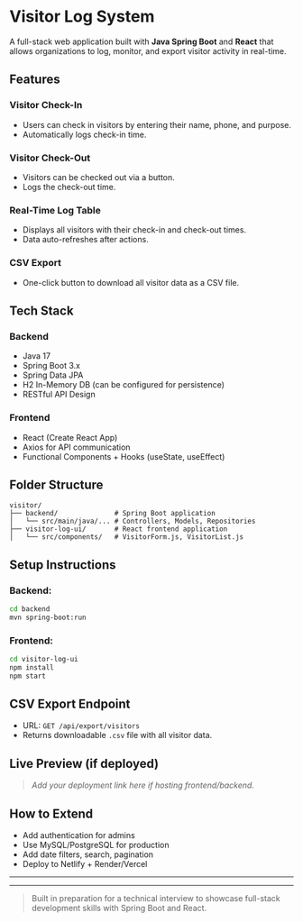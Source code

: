 # Visitor Log System

A full-stack web application built with **Java Spring Boot** and **React** that allows organizations to log, monitor, and export visitor activity in real-time.

## Features

### Visitor Check-In

* Users can check in visitors by entering their name, phone, and purpose.
* Automatically logs check-in time.

### Visitor Check-Out

* Visitors can be checked out via a button.
* Logs the check-out time.

### Real-Time Log Table

* Displays all visitors with their check-in and check-out times.
* Data auto-refreshes after actions.

### CSV Export

* One-click button to download all visitor data as a CSV file.

## Tech Stack

### Backend

* Java 17
* Spring Boot 3.x
* Spring Data JPA
* H2 In-Memory DB (can be configured for persistence)
* RESTful API Design

### Frontend

* React (Create React App)
* Axios for API communication
* Functional Components + Hooks (useState, useEffect)

## Folder Structure

```
visitor/
├── backend/              # Spring Boot application
│   └── src/main/java/... # Controllers, Models, Repositories
├── visitor-log-ui/       # React frontend application
│   └── src/components/   # VisitorForm.js, VisitorList.js
```

## Setup Instructions

### Backend:

```bash
cd backend
mvn spring-boot:run
```

### Frontend:

```bash
cd visitor-log-ui
npm install
npm start
```

## CSV Export Endpoint

* URL: `GET /api/export/visitors`
* Returns downloadable `.csv` file with all visitor data.

## Live Preview (if deployed)

> *Add your deployment link here if hosting frontend/backend.*

## How to Extend

* Add authentication for admins
* Use MySQL/PostgreSQL for production
* Add date filters, search, pagination
* Deploy to Netlify + Render/Vercel

---
---

> Built in preparation for a technical interview to showcase full-stack development skills with Spring Boot and React.
